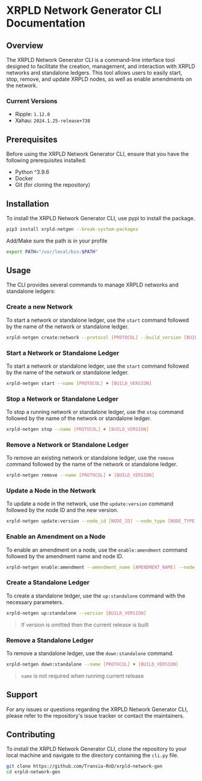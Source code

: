 # XRPLD Network Generator CLI Documentation

## Overview

The XRPLD Network Generator CLI is a command-line interface tool designed to facilitate the creation, management, and interaction with XRPLD networks and standalone ledgers. This tool allows users to easily start, stop, remove, and update XRPLD nodes, as well as enable amendments on the network.

### Current Versions

- Ripple: `1.12.0`
- Xahau: `2024.1.25-release+738`

## Prerequisites

Before using the XRPLD Network Generator CLI, ensure that you have the following prerequisites installed:

- Python ^3.9.6
- Docker
- Git (for cloning the repository)

## Installation

To install the XRPLD Network Generator CLI, use pypi to install the package.

```bash
pip3 install xrpld-netgen --break-system-packages
```

Add/Make sure the path is in your profile

```bash
export PATH="/usr/local/bin:$PATH"
```

## Usage

The CLI provides several commands to manage XRPLD networks and standalone ledgers:

### Create a new Network

To start a network or standalone ledger, use the `start` command followed by the name of the network or standalone ledger.

```bash
xrpld-netgen create:network --protocol [PROTOCOL] --build_version [BUILD_VERSION] --validators [NUM_VALIDATORS]
```

### Start a Network or Standalone Ledger

To start a network or standalone ledger, use the `start` command followed by the name of the network or standalone ledger.

```bash
xrpld-netgen start --name [PROTOCOL] + [BUILD_VERSION]
```

### Stop a Network or Standalone Ledger

To stop a running network or standalone ledger, use the `stop` command followed by the name of the network or standalone ledger.

```bash
xrpld-netgen stop --name [PROTOCOL] + [BUILD_VERSION]
```

### Remove a Network or Standalone Ledger

To remove an existing network or standalone ledger, use the `remove` command followed by the name of the network or standalone ledger.

```bash
xrpld-netgen remove --name [PROTOCOL] + [BUILD_VERSION]
```

### Update a Node in the Network

To update a node in the network, use the `update:version` command followed by the node ID and the new version.

```bash
xrpld-netgen update:version --node_id [NODE_ID] --node_type [NODE_TYPE] --version [NEW_VERSION]
```

### Enable an Amendment on a Node

To enable an amendment on a node, use the `enable:amendment` command followed by the amendment name and node ID.

```bash
xrpld-netgen enable:amendment --amendment_name [AMENDMENT_NAME] --node_id [NODE_ID] --node_type [NODE_TYPE]
```

### Create a Standalone Ledger

To create a standalone ledger, use the `up:standalone` command with the necessary parameters.

```bash
xrpld-netgen up:standalone --version [BUILD_VERSION]
```

> If version is omitted then the current release is built

### Remove a Standalone Ledger

To remove a standalone ledger, use the `down:standalone` command.

```bash
xrpld-netgen down:standalone --name [PROTOCOL] + [BUILD_VERSION]
```

> `name` is not required when running current release

## Support

For any issues or questions regarding the XRPLD Network Generator CLI, please refer to the repository's issue tracker or contact the maintainers.

## Contributing

To install the XRPLD Network Generator CLI, clone the repository to your local machine and navigate to the directory containing the `cli.py` file.

```bash
git clone https://github.com/Transia-RnD/xrpld-network-gen
cd xrpld-network-gen
```
